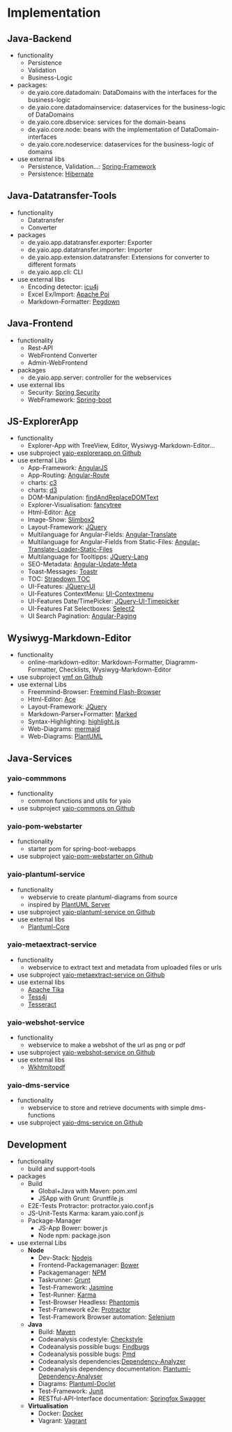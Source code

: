 # Implementation

## Java-Backend
- functionality
    - Persistence
    - Validation
    - Business-Logic
- packages:
    - de.yaio.core.datadomain: DataDomains with the interfaces for the business-logic
    - de.yaio.core.datadomainservice: dataservices for the business-logic of DataDomains
    - de.yaio.core.dbservice: services for the domain-beans
    - de.yaio.core.node: beans with the implementation of DataDomain-interfaces
    - de.yaio.core.nodeservice: dataservices for the business-logic of domains
- use external libs
    - Persistence, Validation...: [Spring-Framework](https://github.com/spring-projects/spring-framework)
    - Persistence: [Hibernate](https://github.com/hibernate/)

## Java-Datatransfer-Tools
- functionality
    - Datatransfer
    - Converter
- packages
    - de.yaio.app.datatransfer.exporter: Exporter
    - de.yaio.app.datatransfer.importer: Importer
    - de.yaio.app.extension.datatransfer: Extensions for converter to different formats
    - de.yaio.app.cli: CLI 
- use external libs
    - Encoding detector: [icu4j](http://icu-project.org/)
    - Excel Ex/Import: [Apache Poi](https://github.com/apache/poi)
    - Markdown-Formatter: [Pegdown](https://github.com/sirthias/pegdown)

## Java-Frontend
- functionality
    - Rest-API
    - WebFrontend Converter
    - Admin-WebFrontend
- packages
    - de.yaio.app.server: controller for the webservices
- use external libs
    - Security: [Spring Security](https://github.com/spring-projects/spring-security)
    - WebFramework: [Spring-boot](https://github.com/spring-projects/spring-boot)

## JS-ExplorerApp
- functionality
    - Explorer-App with TreeView, Editor, Wysiwyg-Markdown-Editor...
- use subproject [yaio-explorerapp on Github](https://github.com/das-praktische-schreinerlein/yaio-explorerapp)
- use external Libs
    - App-Framework: [AngularJS](https://angularjs.org/)
    - App-Routing: [Angular-Route](https://github.com/angular/bower-angular-route)
    - charts: [c3](http://c3js.org)
    - charts: [d3](https://d3js.org)
    - DOM-Manipulation: [findAndReplaceDOMText](https://github.com/padolsey/findAndReplaceDOMText)
    - Explorer-Visualisation: [fancytree](https://github.com/mar10/fancytree)
    - Html-Editor: [Ace](https://github.com/ajaxorg/ace-builds)
    - Image-Show: [Slimbox2](http://www.digitalia.be/software/slimbox2)
    - Layout-Framework: [JQuery](https://github.com/jquery/jquery)
    - Multilanguage for Angular-Fields: [Angular-Translate](https://github.com/angular-translate/)
    - Multilanguage for Angular-Fields from Static-Files: [Angular-Translate-Loader-Static-Files](https://github.com/angular-translate/bower-angular-translate-loader-static-files)
    - Multilanguage for Tooltipps: [JQuery-Lang](https://github.com/coolbloke1324/jquery-lang-js)
    - SEO-Metadata: [Angular-Update-Meta](https://github.com/jvandemo/angular-update-meta)
    - Toast-Messages: [Toastr](https://github.com/CodeSeven/toastr)
    - TOC: [Strapdown TOC](https://github.com/ndossougbe/strapdown)
    - UI-Features: [JQuery-UI](https://github.com/jquery/jquery-ui)
    - UI-Features ContextMenu: [UI-Contextmenu](https://github.com/mar10/jquery-ui-contextmenu)
    - UI-Features Date/TimePicker: [JQuery-UI-Timepicker](https://github.com/trentrichardson/jQuery-Timepicker-Addon)
    - UI-Features Fat Selectboxes: [Select2](https://github.com/select2/select2)
    - UI Search Pagination: [Angular-Paging](https://github.com/brantwills/Angular-Paging)

## Wysiwyg-Markdown-Editor
- functionality
    - online-markdown-editor: Markdown-Formatter, Diagramm-Formatter, Checklists, Wysiwyg-Markdown-Editor
- use subproject [ymf on Github](https://github.com/das-praktische-schreinerlein/your-markdown-fellow)
- use external Libs
    - Freemmind-Browser: [Freemind Flash-Browser](http://freemind.sourceforge.net/wiki/index.php/Flash_browser)
    - Html-Editor: [Ace](https://github.com/ajaxorg/ace-builds)
    - Layout-Framework: [JQuery](https://github.com/jquery/jquery)
    - Markdown-Parser+Formatter: [Marked](https://github.com/chjj/marked)
    - Syntax-Highlighting: [highlight.js](https://highlightjs.org/)
    - Web-Diagrams: [mermaid](https://github.com/knsv/mermaid)
    - Web-Diagrams: [PlantUML](http://plantuml.com/)

## Java-Services

### yaio-commmons
- functionality
    - common functions and utils for yaio
- use subproject [yaio-commons on Github](https://github.com/das-praktische-schreinerlein/yaio-commons)

### yaio-pom-webstarter
- functionality
    - starter pom for spring-boot-webapps
- use subproject [yaio-pom-webstarter on Github](https://github.com/das-praktische-schreinerlein/yaio-pom-webstarter)

### yaio-plantuml-service
- functionality
    - webservie to create plantuml-diagrams from source
    - inspired by [PlantUML Server](https://github.com/plantuml/plantuml-server)
- use subproject [yaio-plantuml-service on Github](https://github.com/das-praktische-schreinerlein/yaio-plantuml-service)
- use external libs
    - [Plantuml-Core](https://github.com/plantuml/plantuml)

### yaio-metaextract-service
- functionality
    - webservice to extract text and metadata from uploaded files or urls
- use subproject [yaio-metaextract-service on Github](https://github.com/das-praktische-schreinerlein/yaio-metaextract-service)
- use external libs
    - [Apache Tika](https://tika.apache.org/1.11/gettingstarted.html)
    - [Tess4j](http://tess4j.sourceforge.net/)
    - [Tesseract](https://github.com/tesseract-ocr/tesseract)

### yaio-webshot-service
- functionality
    - webservice to make a webshot of the url as png or pdf
- use subproject [yaio-webshot-service on Github](https://github.com/das-praktische-schreinerlein/yaio-webshot-service)
- use external libs
    - [Wkhtmltopdf](https://github.com/wkhtmltopdf/wkhtmltopdf)

### yaio-dms-service
- functionality
    - webservice to store and retrieve documents with simple dms-functions
- use subproject [yaio-dms-service on Github](https://github.com/das-praktische-schreinerlein/yaio-dms-service)

## Development
- functionality
    - build and support-tools
- packages
    - Build  
        - Global+Java with Maven: pom.xml
        - JSApp with Grunt: Gruntfile.js
    - E2E-Tests Protractor: protractor.yaio.conf.js
    - JS-Unit-Tests Karma: karam.yaio.conf.js
    - Package-Manager
        - JS-App Bower: bower.js
        - Node npm: package.json
- use external Libs
    - **Node**
        - Dev-Stack: [Nodejs](https://nodejs.org)
        - Frontend-Packagemanager: [Bower](http://bower.io/)
        - Packagemanager: [NPM](https://www.npmjs.com/)
        - Taskrunner: [Grunt](http://gruntjs.com/)
        - Test-Framework: [Jasmine](http://jasmine.github.io/)
        - Test-Runner: [Karma](http://karma-runner.github.io/)
        - Test-Browser Headless: [Phantomjs](http://phantomjs.org/)
        - Test-Framework e2e: [Protractor](https://angular.github.io/protractor/#/)
        - Test-Framework Browser automation: [Selenium](http://www.seleniumhq.org/)
    - **Java**
        - Build: [Maven](https://maven.apache.org/)
        - Codeanalysis codestyle: [Checkstyle](https://github.com/checkstyle/checkstyle)
        - Codeanalysis possible bugs: [Findbugs](http://findbugs.sourceforge.net/)
        - Codeanalysis possible bugs: [Pmd](http://pmd.sourceforge.net/snapshot/pmd-java/)
        - Codeanalysis dependencies:[Dependency-Analyzer](http://www.dependency-analyzer.org/)
        - Codeanalysis dependency documentation: [Plantuml-Dependency-Analyser](http://plantuml-depend.sourceforge.net/download/download.html)
        - Diagrams: [Plantuml-Doclet](http://de.plantuml.com/doclet.html)
        - Test-Framework: [Junit](http://junit.org/)
        - RESTful-API-Interface documentation: [Springfox Swagger](http://springfox.github.io/springfox/)
    - **Virtualisation**
        - Docker: [Docker](https://www.docker.com/)
        - Vagrant: [Vagrant](https://www.vagrantup.com/)

